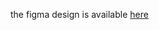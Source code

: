 <p>the figma design is available <a href="https://www.figma.com/file/A3SeJbLhvUQNxGYlcPc8ln/Pricing-Section-(Community)?type=design&node-id=0-1&t=sDhaPdKuqGlZ8K39-0">here</a>
</p>
